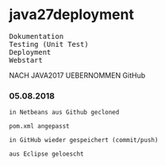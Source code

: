 # java27deployment

<pre>
Dokumentation
Testing (Unit Test)
Deployment
Webstart
</pre>

NACH JAVA2017 UEBERNOMMEN
GitHub


### 05.08.2018

```
in Netbeans aus Github gecloned

pom.xml angepasst
   
in GitHub wieder gespeichert (commit/push)

aus Eclipse geloescht

```


